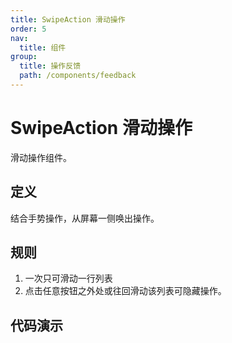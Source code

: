 ```yaml
---
title: SwipeAction 滑动操作
order: 5
nav:
  title: 组件
group:
  title: 操作反馈
  path: /components/feedback
---
```


# SwipeAction 滑动操作

滑动操作组件。

## 定义

结合手势操作，从屏幕一侧唤出操作。

## 规则

1.  一次只可滑动一行列表
2.  点击任意按钮之外处或往回滑动该列表可隐藏操作。

## 代码演示

<code src="./demo/index.tsx" />

<API src="../../../src/SwipeAction/index.tsx"></API>
